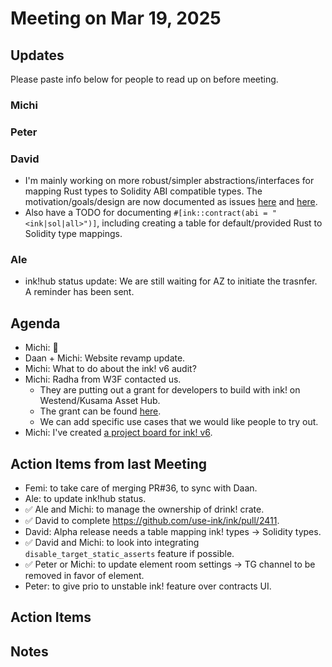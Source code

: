 # Meeting on Mar 19, 2025

## Updates

Please paste info below for people to read up on before meeting.

### Michi

### Peter

### David
- I'm mainly working on more robust/simpler abstractions/interfaces for mapping Rust types to Solidity ABI compatible types. The motivation/goals/design are now documented as issues [here](https://github.com/use-ink/ink/issues/2429) and [here](https://github.com/use-ink/ink/issues/2428).
- Also have a TODO for documenting `#[ink::contract(abi = "<ink|sol|all>")]`, including creating a table for default/provided Rust to Solidity type mappings.

### Ale
- ink!hub status update: We are still waiting for AZ to initiate the trasnfer. A reminder has been sent.

## Agenda
- Michi: 📸
- Daan + Michi: Website revamp update.
- Michi: What to do about the ink! v6 audit?
- Michi: Radha from W3F contacted us.
  * They are putting out a grant for developers to build with ink! on Westend/Kusama Asset Hub.
  * The grant can be found [here](https://docs.google.com/document/d/14zZeQxadnDH9Y7wSPi1vZTXmAa6miGJgsjNHhiz7Awc/edit?usp=sharing).
  * We can add specific use cases that we would like people to try out.
- Michi: I've created [a project board for ink! v6](https://github.com/orgs/use-ink/projects/4/views/1).

## Action Items from last Meeting

- Femi: to take care of merging PR#36, to sync with Daan.
- Ale: to update ink!hub status.
- ✅ Ale and Michi: to manage the ownership of drink! crate.
- ✅ David to complete https://github.com/use-ink/ink/pull/2411.
- David: Alpha release needs a table mapping ink! types -> Solidity types.
- ✅ David and Michi: to look into integrating `disable_target_static_asserts` feature if possible.
- ✅ Peter or Michi: to update element room settings -> TG channel to be removed in favor of element.
- Peter: to give prio to unstable ink! feature over contracts UI.

## Action Items

## Notes
